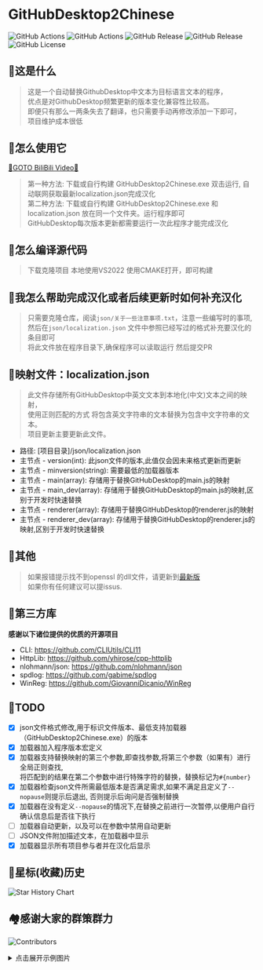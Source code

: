 # GitHubDesktop2Chinese

![GitHub Actions](https://img.shields.io/github/actions/workflow/status/cngege/GitHubDesktop2Chinese/build.yml)
![GitHub Actions](https://img.shields.io/github/actions/workflow/status/cngege/GitHubDesktop2Chinese/check.yml?label=json检查)
![GitHub Release](https://img.shields.io/github/v/release/cngege/GitHubDesktop2Chinese)
![GitHub Release](https://img.shields.io/badge/Cpp-json-blue?logo=cplusplus)
![GitHub License](https://img.shields.io/github/license/cngege/GitHubDesktop2Chinese)



## 🥮这是什么

> 这是一个自动替换GithubDesktop中文本为目标语言文本的程序，  
  优点是对GithubDesktop频繁更新的版本变化兼容性比较高。  
  即便只有那么一两条失去了翻译，也只需要手动再修改添加一下即可，  
  项目维护成本很低  

## 🎯怎么使用它

[🎀GOTO BiliBili Video🎀](https://www.bilibili.com/video/BV17HpSeHEaC/)

> 第一种方法: 下载或自行构建 GitHubDesktop2Chinese.exe 双击运行, 自动联网获取最新localization.json完成汉化  
  第二种方法: 下载或自行构建 GitHubDesktop2Chinese.exe  和 localization.json  放在同一个文件夹。运行程序即可  
  GitHubDesktop每次版本更新都需要运行一次此程序才能完成汉化

## 🎏怎么编译源代码

> 下载克隆项目 本地使用VS2022 使用CMAKE打开，即可构建

## 👕我怎么帮助完成汉化或者后续更新时如何补充汉化

> 只需要克隆仓库，阅读`json/关于一些注意事项.txt`，注意一些编写时的事项, 然后在`json/localization.json` 文件中参照已经写过的格式补充要汉化的条目即可  
  将此文件放在程序目录下,确保程序可以读取运行 然后提交PR

## 🍬映射文件：localization.json
> 此文件存储所有GitHubDesktop中英文文本到本地化(中文)文本之间的映射，  
  使用正则匹配的方式 将包含英文字符串的文本替换为包含中文字符串的文本。  
  项目更新主要更新此文件。

- 路径: [项目目录]/json/localization.json
- 主节点 - version(int): 此json文件的版本,此值仅会因未来格式更新而更新
- 主节点 - minversion(string): 需要最低的加载器版本
- 主节点 - main(array): 存储用于替换GitHubDesktop的main.js的映射
- 主节点 - main_dev(array): 存储用于替换GitHubDesktop的main.js的映射,区别于开发时快速替换
- 主节点 - renderer(array): 存储用于替换GitHubDesktop的renderer.js的映射
- 主节点 - renderer_dev(array): 存储用于替换GitHubDesktop的renderer.js的映射,区别于开发时快速替换


## 🧭其他

> 如果报错提示找不到openssl 的dll文件，请更新到[最新版](https://github.com/cngege/GitHubDesktop2Chinese/releases)   
  如果你有任何建议可以提issus.


## 🍬第三方库  
**感谢以下诸位提供的优质的开源项目**  

- CLI: https://github.com/CLIUtils/CLI11  
- HttpLib: https://github.com/yhirose/cpp-httplib  
- nlohmann/json: https://github.com/nlohmann/json  
- spdlog: https://github.com/gabime/spdlog  
- WinReg: https://github.com/GiovanniDicanio/WinReg  

## 🎋TODO  
 - [x] json文件格式修改,用于标识文件版本、最低支持加载器（GitHubDesktop2Chinese.exe）的版本
 - [x] 加载器加入程序版本宏定义
 - [x] 加载器支持替换映射的第三个参数,即查找参数,将第三个参数（如果有）进行全局正则查找,  
       将匹配到的结果在第二个参数中进行特殊字符的替换，替换标记为`#{number}`
 - [x] 加载器检查json文件所需最低版本是否满足需求,如果不满足且定义了`--nopause`则提示后退出,
       否则提示后询问是否强制替换
 - [x] 加载器在没有定义`--nopause`的情况下,在替换之前进行一次暂停,以便用户自行确认信息后是否往下执行
 - [ ] 加载器自动更新，以及可以在参数中禁用自动更新
 - [ ] JSON文件附加描述文本，在加载器中显示
 - [x] 加载器显示所有项目参与者并在汉化后显示

## 🍬星标(收藏)历史
![Star History Chart](https://api.star-history.com/svg?repos=cngege/GitHubDesktop2Chinese&type=Date)

## 🏘️感谢大家的群策群力  
![Contributors](https://contrib.rocks/image?repo=cngege/GitHubDesktop2Chinese)

<details>
    <summary>点击展开示例图片</summary>
<img src="https://github.com/lkyero/GitHubDesktop_zh/assets/28597788/3023d028-8f63-4919-8900-ab3e953a1f76" alt="展示图" />
</details>
